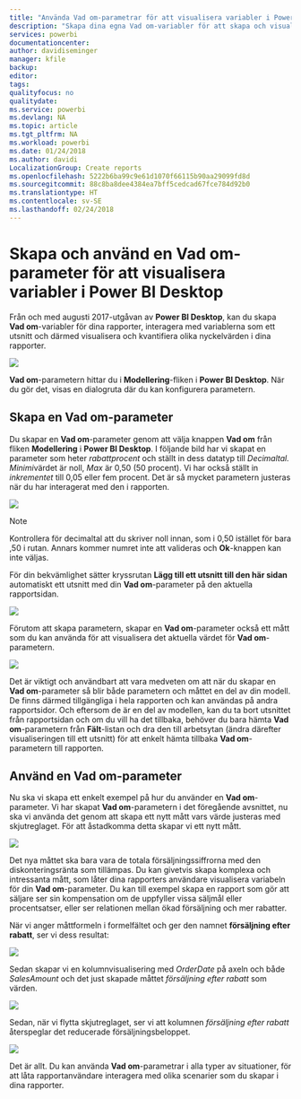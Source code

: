 ```yaml
---
title: "Använda Vad om-parametrar för att visualisera variabler i Power BI Desktop"
description: "Skapa dina egna Vad om-variabler för att skapa och visualisera variabler i Power BI-rapporter"
services: powerbi
documentationcenter: 
author: davidiseminger
manager: kfile
backup: 
editor: 
tags: 
qualityfocus: no
qualitydate: 
ms.service: powerbi
ms.devlang: NA
ms.topic: article
ms.tgt_pltfrm: NA
ms.workload: powerbi
ms.date: 01/24/2018
ms.author: davidi
LocalizationGroup: Create reports
ms.openlocfilehash: 5222b6ba99c9e61d1070f66115b90aa29099fd8d
ms.sourcegitcommit: 88c8ba8dee4384ea7bff5cedcad67fce784d92b0
ms.translationtype: HT
ms.contentlocale: sv-SE
ms.lasthandoff: 02/24/2018
---
```

# <a name="create-and-use-a-what-if-parameter-to-visualize-variables-in-power-bi-desktop"></a>Skapa och använd en Vad om-parameter för att visualisera variabler i Power BI Desktop
Från och med augusti 2017-utgåvan av **Power BI Desktop**, kan du skapa **Vad om**-variabler för dina rapporter, interagera med variablerna som ett utsnitt och därmed visualisera och kvantifiera olika nyckelvärden i dina rapporter.

![](media/desktop-what-if/what-if_01.png)

**Vad om**-parametern hittar du i **Modellering**-fliken i **Power BI Desktop**. När du gör det, visas en dialogruta där du kan konfigurera parametern.

## <a name="creating-a-what-if-parameter"></a>Skapa en Vad om-parameter
Du skapar en **Vad om**-parameter genom att välja knappen **Vad om** från fliken **Modellering** i **Power BI Desktop**. I följande bild har vi skapat en parameter som heter *rabattprocent* och ställt in dess datatyp till *Decimaltal.* *Minimi*värdet är noll, *Max* är 0,50 (50 procent). Vi har också ställt in *inkrementet* till 0,05 eller fem procent. Det är så mycket parametern justeras när du har interagerat med den i rapporten.

![](media/desktop-what-if/what-if_02.png)

> [!NOTE]
> Kontrollera för decimaltal att du skriver noll innan, som i 0,50 istället för bara ,50 i rutan. Annars kommer numret inte att valideras och **Ok**-knappen kan inte väljas.
> 
> 

För din bekvämlighet sätter kryssrutan **Lägg till ett utsnitt till den här sidan** automatiskt ett utsnitt med din **Vad om**-parameter på den aktuella rapportsidan.

![](media/desktop-what-if/what-if_03.png)

Förutom att skapa parametern, skapar en **Vad om**-parameter också ett mått som du kan använda för att visualisera det aktuella värdet för **Vad om**-parametern.

![](media/desktop-what-if/what-if_04.png)

Det är viktigt och användbart att vara medveten om att när du skapar en **Vad om**-parameter så blir både parametern och måttet en del av din modell. De finns därmed tillgängliga i hela rapporten och kan användas på andra rapportsidor. Och eftersom de är en del av modellen, kan du ta bort utsnittet från rapportsidan och om du vill ha det tillbaka, behöver du bara hämta **Vad om**-parametern från **Fält**-listan och dra den till arbetsytan (ändra därefter visualiseringen till ett utsnitt) för att enkelt hämta tillbaka **Vad om**-parametern till rapporten.

## <a name="using-a-what-if-parameter"></a>Använd en Vad om-parameter
Nu ska vi skapa ett enkelt exempel på hur du använder en **Vad om**-parameter. Vi har skapat **Vad om**-parametern i det föregående avsnittet, nu ska vi använda det genom att skapa ett nytt mått vars värde justeras med skjutreglaget. För att åstadkomma detta skapar vi ett nytt mått.

![](media/desktop-what-if/what-if_05.png)

Det nya måttet ska bara vara de totala försäljningssiffrorna med den diskonteringsränta som tillämpas. Du kan givetvis skapa komplexa och intressanta mått, som låter dina rapporters användare visualisera variabeln för din **Vad om**-parameter. Du kan till exempel skapa en rapport som gör att säljare ser sin kompensation om de uppfyller vissa säljmål eller procentsatser, eller ser relationen mellan ökad försäljning och mer rabatter.

När vi anger måttformeln i formelfältet och ger den namnet **försäljning efter rabatt**, ser vi dess resultat:

![](media/desktop-what-if/what-if_06.png)

Sedan skapar vi en kolumnvisualisering med *OrderDate* på axeln och både *SalesAmount* och det just skapade måttet *försäljning efter rabatt* som värden.

![](media/desktop-what-if/what-if_07.png)

Sedan, när vi flytta skjutreglaget, ser vi att kolumnen *försäljning efter rabatt* återspeglar det reducerade försäljningsbeloppet.

![](media/desktop-what-if/what-if_08.png)

Det är allt. Du kan använda **Vad om**-parametrar i alla typer av situationer, för att låta rapportanvändare interagera med olika scenarier som du skapar i dina rapporter.

